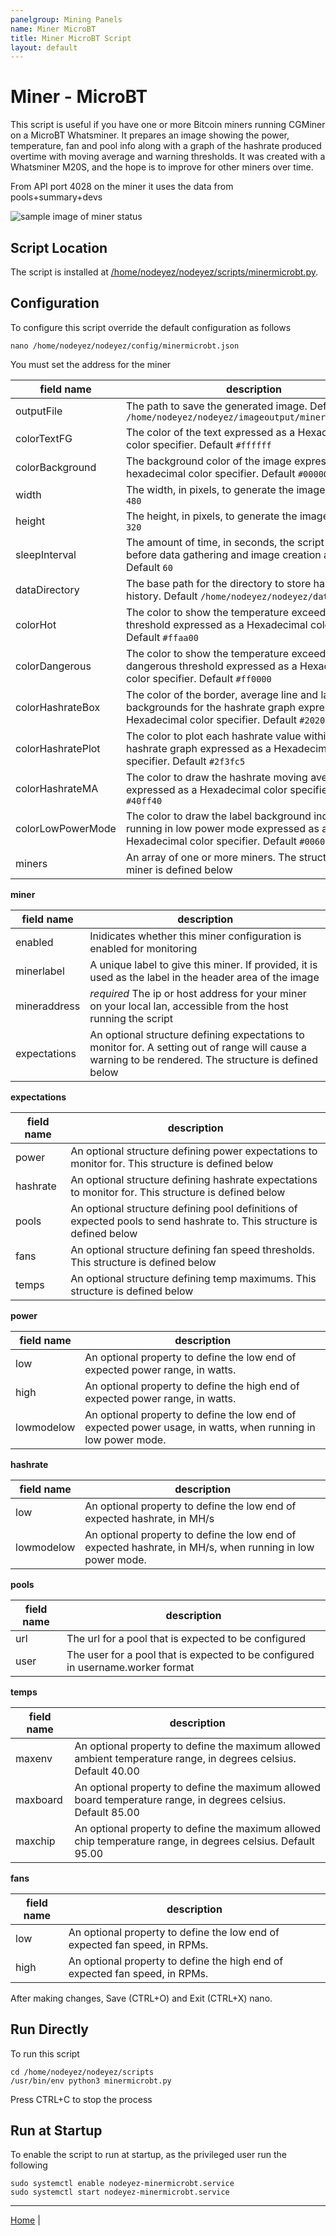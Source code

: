 ```yaml
---
panelgroup: Mining Panels
name: Miner MicroBT
title: Miner MicroBT Script
layout: default
---
```


# Miner - MicroBT

This script is useful if you have one or more Bitcoin miners running CGMiner
on a MicroBT Whatsminer.  It prepares an image showing the power, temperature,
fan and pool info along with a graph of the hashrate produced overtime with
moving average and warning thresholds.  It was created with a Whatsminer M20S,
and the hope is to improve for other miners over time.

From API port 4028 on the miner it uses the data from pools+summary+devs

![sample image of miner status](../images/minermicrobt.png)

## Script Location

The script is installed at 
[/home/nodeyez/nodeyez/scripts/minermicrobt.py](../scripts/minermicrobt.py).

## Configuration

To configure this script override the default configuration as follows

```shell
nano /home/nodeyez/nodeyez/config/minermicrobt.json
```

You must set the address for the miner

| field name | description |
| --- | --- |
| outputFile | The path to save the generated image. Default `/home/nodeyez/nodeyez/imageoutput/minermicrobt.png` |
| colorTextFG | The color of the text expressed as a Hexadecimal color specifier. Default `#ffffff` |
| colorBackground | The background color of the image expressed as a hexadecimal color specifier. Default `#000000` |
| width | The width, in pixels, to generate the image. Default `480` |
| height | The height, in pixels, to generate the image. Default `320` |
| sleepInterval | The amount of time, in seconds, the script should wait before data gathering and image creation again. Default `60` |
| dataDirectory | The base path for the directory to store hashrate history. Default `/home/nodeyez/nodeyez/data/` |
| colorHot | The color to show the temperature exceeding the hot threshold expressed as a Hexadecimal color specifier. Default `#ffaa00` |
| colorDangerous | The color to show the temperature exceeding the dangerous threshold expressed as a Hexadecimal color specifier. Default `#ff0000` |
| colorHashrateBox | The color of the border, average line and label backgrounds for the hashrate graph expressed as a Hexadecimal color specifier. Default `#202020` |
| colorHashratePlot | The color to plot each hashrate value within the hashrate graph expressed as a Hexadecimal color specifier. Default `#2f3fc5` |
| colorHashrateMA | The color to draw the hashrate moving average line expressed as a Hexadecimal color specifier. Default `#40ff40` |
| colorLowPowerMode | The color to draw the label background indicating if running in low power mode expressed as a Hexadecimal color specifier. Default `#006000` |
| miners | An array of one or more miners. The structure of a miner is defined below |

__miner__

| field name | description |
| --- | --- |
| enabled | Inidicates whether this miner configuration is enabled for monitoring |
| minerlabel | A unique label to give this miner. If provided, it is used as the label in the header area of the image |
| mineraddress | *required* The ip or host address for your miner on your local lan, accessible from the host running the script |
| expectations | An optional structure defining expectations to monitor for. A setting out of range will cause a warning to be rendered. The structure is defined below |


__expectations__

| field name | description |
| --- | --- |
| power | An optional structure defining power expectations to monitor for. This structure is defined below |
| hashrate | An optional structure defining hashrate expectations to monitor for. This structure is defined below |
| pools | An optional structure defining pool definitions of expected pools to send hashrate to. This structure is defined below |
| fans | An optional structure defining fan speed thresholds. This structure is defined below |
| temps | An optional structure defining temp maximums. This structure is defined below |

__power__

| field name | description |
| --- | --- |
| low | An optional property to define the low end of expected power range, in watts. |
| high | An optional property to define the high end of expected power range, in watts. |
| lowmodelow | An optional property to define the low end of expected power usage, in watts, when running in low power mode. |

__hashrate__

| field name | description |
| --- | --- |
| low | An optional property to define the low end of expected hashrate, in MH/s |
| lowmodelow | An optional property to define the low end of expected hashrate, in MH/s, when running in low power mode. |

__pools__

| field name | description |
| --- | --- |
| url | The url for a pool that is expected to be configured |
| user | The user for a pool that is expected to be configured in username.worker format |

__temps__

| field name | description |
| --- | --- |
| maxenv | An optional property to define the maximum allowed ambient temperature range, in degrees celsius. Default 40.00 |
| maxboard | An optional property to define the maximum allowed board temperature range, in degrees celsius. Default 85.00 |
| maxchip | An optional property to define the maximum allowed chip temperature range, in degrees celsius. Default 95.00 |

__fans__

| field name | description |
| --- | --- |
| low | An optional property to define the low end of expected fan speed, in RPMs. |
| high | An optional property to define the high end of expected fan speed, in RPMs. |


After making changes, Save (CTRL+O) and Exit (CTRL+X) nano.

## Run Directly

To run this script

```shell
cd /home/nodeyez/nodeyez/scripts
/usr/bin/env python3 minermicrobt.py
```

Press CTRL+C to stop the process

## Run at Startup

To enable the script to run at startup, as the privileged user run the following

```shell
sudo systemctl enable nodeyez-minermicrobt.service
sudo systemctl start nodeyez-minermicrobt.service
```


---

[Home](../) |


